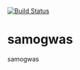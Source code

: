 [![Build Status](https://api.travis-ci.org/samogwas/samogwas.png)](https://travis-ci.org/samogwas/samogwas)

# samogwas
samogwas 

